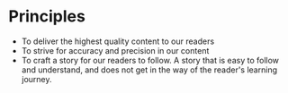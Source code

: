 # Principles

- To deliver the highest quality content to our readers
- To strive for accuracy and precision in our content
- To craft a story for our readers to follow. A story that is easy to follow and understand, and does not get in the way of the reader's learning journey.
